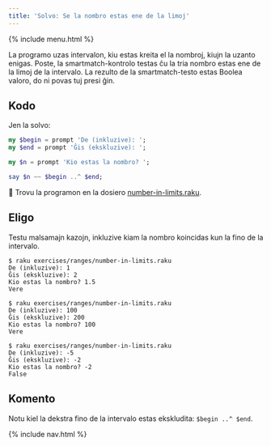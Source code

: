 ```yaml
---
title: 'Solvo: Se la nombro estas ene de la limoj'
---
```


{% include menu.html %}

La programo uzas intervalon, kiu estas kreita el la nombroj, kiujn la uzanto enigas. Poste, la smartmatch-kontrolo testas ĉu la tria nombro estas ene de la limoj de la intervalo. La rezulto de la smartmatch-testo estas Boolea valoro, do ni povas tuj presi ĝin.

## Kodo

Jen la solvo:

```raku
my $begin = prompt 'De (inkluzive): ';
my $end = prompt 'Ĝis (ekskluzive): ';

my $n = prompt 'Kio estas la nombro? ';

say $n ~~ $begin ..^ $end;
```

🦋 Trovu la programon en la dosiero [number-in-limits.raku](https://github.com/ash/raku-course/blob/master/exercises/ranges/number-in-limits.raku).

## Eligo

Testu malsamajn kazojn, inkluzive kiam la nombro koincidas kun la fino de la intervalo.

```console
$ raku exercises/ranges/number-in-limits.raku
De (inkluzive): 1
Ĝis (ekskluzive): 2
Kio estas la nombro? 1.5
Vere

$ raku exercises/ranges/number-in-limits.raku
De (inkluzive): 100
Ĝis (ekskluzive): 200
Kio estas la nombro? 100
Vere

$ raku exercises/ranges/number-in-limits.raku
De (inkluzive): -5
Ĝis (ekskluzive): -2
Kio estas la nombro? -2
False
```

## Komento

Notu kiel la dekstra fino de la intervalo estas ekskludita: `$begin ..^ $end`.

{% include nav.html %}